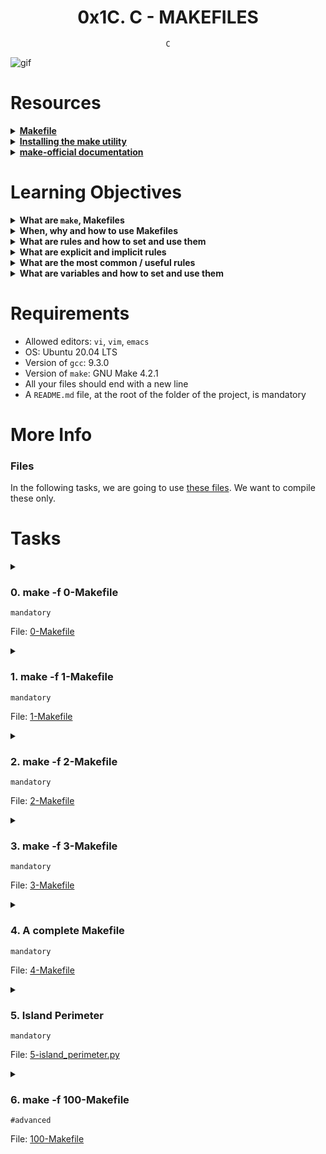 <h1 align="center"><b>0x1C. C - MAKEFILES</b></h1>
<div align="center"><code>C</code></div>

<!-- # Background Context -->

![gif](https://s3.amazonaws.com/intranet-projects-files/holbertonschool-low_level_programming/273/giphy-2.gif)

# Resources
<details>
<summary><b><a href="https://www.google.com/search?q=makefile">Makefile</a></b></summary>


</details>

<details>
<summary><b><a href="https://www.geeksforgeeks.org/how-to-install-make-on-ubuntu/">Installing the make utility</a></b></summary>


</details>

<details>
<summary><b><a href="https://www.gnu.org/software/make/manual/html_node/">make-official documentation</a></b></summary>


</details>


<!-- **man or help:**
- `` -->

# Learning Objectives
<details>
<summary><b><a href=" "> </a>What are <code>make</code>, Makefiles</b></summary>


</details>

<details>
<summary><b><a href=" "> </a>When, why and how to use Makefiles</b></summary>


</details>

<details>
<summary><b><a href=" "> </a>What are rules and how to set and use them</b></summary>


</details>

<details>
<summary><b><a href=" "> </a>What are explicit and implicit rules</b></summary>


</details>

<details>
<summary><b><a href=" "> </a>What are the most common / useful rules</b></summary>


</details>

<details>
<summary><b><a href=" "> </a>What are variables and how to set and use them</b></summary>


</details>

# Requirements
- Allowed editors: `vi`, `vim`, `emacs`
- OS: Ubuntu 20.04 LTS
- Version of `gcc`: 9.3.0
- Version of `make`: GNU Make 4.2.1
- All your files should end with a new line
- A `README.md` file, at the root of the folder of the project, is mandatory

# More Info
### Files
In the following tasks, we are going to use [these files](https://github.com/alx-tools/0x1B.c). We want to compile these only.

# Tasks
<details>
<summary>

### 0. make -f 0-Makefile
`mandatory`

File: [0-Makefile](https://github.com/codenvibes/alx-low_level_programming/blob/master/0x1C-makefiles/0-Makefile)
</summary>

Create your first Makefile.

Requirements:

- name of the executable: `school`
- rules: `all`
    - The `all` rule builds your executable
- variables: none
```
julien@ubuntu:~/0x1C. Makefiles$ make -f 0-Makefile 
gcc main.c school.c -o school
julien@ubuntu:~/0x1C. Makefiles$ ./school 
j#0000000000000000000000000000000000000
j#000000000000000000@Q**g00000000000000
j#0000000000000000*]++]4000000000000000
j#000000000000000k]++]++*N#000000000000
j#0000000000000*C+++]++]++]J*0000000000
j#00000000000@+]++qwwwp=]++++]*00000000
j#0000000000*+++]q#0000k+]+]++]4#000000
j#00000000*C+]+]w#0000*]+++]+]++0000000
j#0000we+]wW000***C++]++]+]++++40000000
j#000000000*C+]+]]+]++]++]++]+q#0000000
j#0000000*]+]+++++++]++]+++]+++J0000000
j#000000C++]=]+]+]+]++]++]+]+]+]=000000
j#00000k+]++]+++]+]++qwW0000000AgW00000
j#00000k++]++]+]+++qW#00000000000000000
j#00000A]++]++]++]++J**0000000000000000
j#000000e]++]+++]++]++]J000000000000000
j#0000000A]++]+]++]++]++000000000000000
j#000000000w]++]+]++]+qW#00000000000000
j#00000000000w]++++]*0##000000000000000
j#0000000000000Ag]+]++*0000000000000000
j#00000000000000000we]+]Q00000000000000
j#0000000000000@@+wgdA]+J00000000000000
j#0000000000000k?qwgdC=]4#0000000000000
j#00000000000000w]+]++qw#00000000000000
"!!!!!!!!!!!!!!!!!!!!!!!!!!!!!!!!!!!!!!
julien@ubuntu:~/0x1C. Makefiles$ 
```
</details>

<details>
<summary>

### 1. make -f 1-Makefile
`mandatory`

File: [1-Makefile](https://github.com/codenvibes/alx-low_level_programming/blob/master/0x1C-makefiles/1-Makefile)
</summary>

Requirements:

- name of the executable: `school`
- rules: `all`
    - The `all` rule builds your executable
- variables: `CC`, `SRC`
    - `CC`: the compiler to be used
    - `SRC`: the `.c` files
```
julien@ubuntu:~/0x1C. Makefiles$ make -f 1-Makefile
gcc main.c school.c -o school
julien@ubuntu:~/0x1C. Makefiles$ make -f 1-Makefile
gcc main.c school.c -o school
julien@ubuntu:~/0x1C. Makefiles$
```
</details>

<details>
<summary>

### 2. make -f 2-Makefile
`mandatory`

File: [2-Makefile](https://github.com/codenvibes/alx-low_level_programming/blob/master/0x1C-makefiles/2-Makefile)
</summary>

Create your first useful Makefile.

Requirements:

- name of the executable: `school`
- rules: `all`
    - The `all` rule builds your executable
- variables: `CC`, `SRC`, `OBJ`, `NAME`
    - `CC`: the compiler to be used
    - `SRC`: the `.c` files
    - `OBJ`: the `.o` files
    - `NAME`: the name of the executable
- The `all` rule should recompile only the updated source files
- You are not allowed to have a list of all the `.o` files
```
julien@ubuntu:~/0x1C. Makefiles$ make -f 2-Makefile
gcc    -c -o main.o main.c
gcc    -c -o school.o school.c
gcc main.o school.o -o school
julien@ubuntu:~/0x1C. Makefiles$ make -f 2-Makefile
gcc main.o school.o -o school
julien@ubuntu:~/0x1C. Makefiles$ echo "/* School */" >> main.c
julien@ubuntu:~/0x1C. Makefiles$ make -f 2-Makefile
gcc    -c -o main.o main.c
gcc main.o school.o -o school
julien@ubuntu:~/0x1C. Makefiles$ 
```
</details>

<details>
<summary>

### 3. make -f 3-Makefile
`mandatory`

File: [3-Makefile](https://github.com/codenvibes/alx-low_level_programming/blob/master/0x1C-makefiles/3-Makefile)
</summary>


</details>

<details>
<summary>

### 4. A complete Makefile
`mandatory`

File: [4-Makefile](https://github.com/codenvibes/alx-low_level_programming/blob/master/0x1C-makefiles/4-Makefile)
</summary>


</details>

<details>
<summary>

### 5. Island Perimeter
`mandatory`

File: [5-island_perimeter.py](https://github.com/codenvibes/alx-low_level_programming/blob/master/0x1C-makefiles/5-island_perimeter.py)
</summary>


</details>

<details>
<summary>

### 6. make -f 100-Makefile
`#advanced`

File: [100-Makefile](https://github.com/codenvibes/alx-low_level_programming/blob/master/0x1C-makefiles/100-Makefile)
</summary>


</details>
